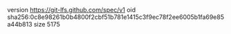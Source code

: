 version https://git-lfs.github.com/spec/v1
oid sha256:0c8e98261b0b4800f2cbf51b781e1415c3f9ec78f2ee6005b1fa69e85a44b813
size 5175
